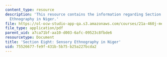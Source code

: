 ```yaml
---
content_type: resource
description: 'This resource contains the information regarding Section Eight: Sensory
  Ethnography in Niger.'
file: https://ol-ocw-studio-app-qa.s3.amazonaws.com/courses/21a-460j-medicine-religion-and-politics-in-africa-and-the-african-diaspora-spring-2005/75526677fe9f431b5b75b25a227bcda2_MIT21A_460JS05_4_21_5_460j.pdf
file_type: application/pdf
parent_uid: a7ca71bf-aa10-d003-6afc-09523c8fbde6
resourcetype: Document
title: 'Section Eight: Sensory Ethnography in Niger'
uid: 75526677-fe9f-431b-5b75-b25a227bcda2
---
```

